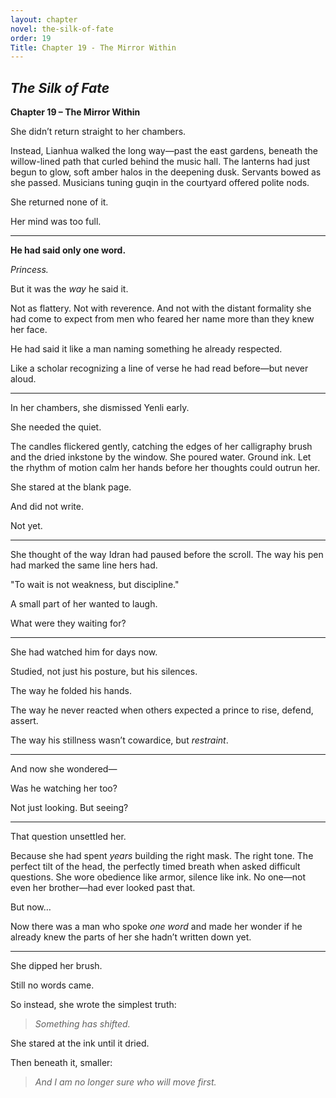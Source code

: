 ```yaml
---
layout: chapter
novel: the-silk-of-fate
order: 19
Title: Chapter 19 - The Mirror Within
---
```


## *The Silk of Fate*  
**Chapter 19 – The Mirror Within**

She didn’t return straight to her chambers.

Instead, Lianhua walked the long way—past the east gardens, beneath the willow-lined path that curled behind the music hall. The lanterns had just begun to glow, soft amber halos in the deepening dusk. Servants bowed as she passed. Musicians tuning guqin in the courtyard offered polite nods.

She returned none of it.

Her mind was too full.

---

**He had said only one word.**

*Princess.*

But it was the *way* he said it.

Not as flattery. Not with reverence. And not with the distant formality she had come to expect from men who feared her name more than they knew her face.

He had said it like a man naming something he already respected.

Like a scholar recognizing a line of verse he had read before—but never aloud.

---

In her chambers, she dismissed Yenli early.

She needed the quiet.

The candles flickered gently, catching the edges of her calligraphy brush and the dried inkstone by the window. She poured water. Ground ink. Let the rhythm of motion calm her hands before her thoughts could outrun her.

She stared at the blank page.

And did not write.

Not yet.

---

She thought of the way Idran had paused before the scroll. The way his pen had marked the same line hers had.

"To wait is not weakness, but discipline."

A small part of her wanted to laugh.

What were they waiting for?

---

She had watched him for days now.

Studied, not just his posture, but his silences.

The way he folded his hands.

The way he never reacted when others expected a prince to rise, defend, assert.

The way his stillness wasn’t cowardice, but *restraint*.

---

And now she wondered—

Was he watching her too?

Not just looking. But seeing?

---

That question unsettled her.

Because she had spent *years* building the right mask. The right tone. The perfect tilt of the head, the perfectly timed breath when asked difficult questions. She wore obedience like armor, silence like ink. No one—not even her brother—had ever looked past that.

But now…

Now there was a man who spoke *one word* and made her wonder if he already knew the parts of her she hadn’t written down yet.

---

She dipped her brush.

Still no words came.

So instead, she wrote the simplest truth:

> *Something has shifted.*

She stared at the ink until it dried.

Then beneath it, smaller:

> *And I am no longer sure who will move first.*